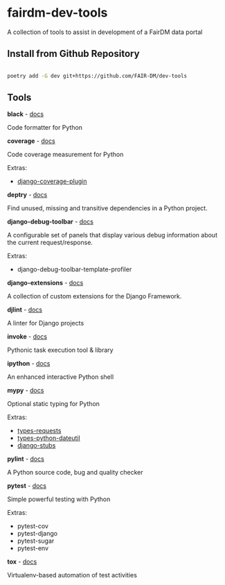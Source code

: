 # fairdm-dev-tools

A collection of tools to assist in development of a FairDM data portal


## Install from Github Repository

```bash

poetry add -G dev git+https://github.com/FAIR-DM/dev-tools

```

## Tools

**black** - [docs](https://black.readthedocs.io/en/stable/)

Code formatter for Python

**coverage** - [docs](https://coverage.readthedocs.io/en/stable/)

Code coverage measurement for Python

Extras:
+ [django-coverage-plugin](https://django-coverage-plugin.readthedocs.io/en/stable/)


**deptry** - [docs](https://deptry.readthedocs.io/en/stable/)

Find unused, missing and transitive dependencies in a Python project.

**django-debug-toolbar** - [docs](https://django-debug-toolbar.readthedocs.io/en/stable/)

A configurable set of panels that display various debug information about the current request/response.

Extras:
+ django-debug-toolbar-template-profiler 

**django-extensions** - [docs](https://django-extensions.readthedocs.io/en/stable/)

A collection of custom extensions for the Django Framework.

**djlint** - [docs](https://djlint.readthedocs.io/en/stable/)

A linter for Django projects

**invoke** - [docs](http://docs.pyinvoke.org/en/stable/)

Pythonic task execution tool & library

**ipython** - [docs](https://ipython.readthedocs.io/en/stable/)

An enhanced interactive Python shell

**mypy** - [docs](https://mypy.readthedocs.io/en/stable/)

Optional static typing for Python

Extras:
+ [types-requests](https://pypi.org/project/types-requests/)
+ [types-python-dateutil](https://pypi.org/project/types-python-dateutil/)
+ [django-stubs](https://github.com/typeddjango/django-stubs)

**pylint** - [docs](https://pylint.pycqa.org/en/stable/)

A Python source code, bug and quality checker

**pytest** - [docs](https://docs.pytest.org/en/stable/)

Simple powerful testing with Python

Extras:
+ pytest-cov
+ pytest-django
+ pytest-sugar
+ pytest-env

**tox** - [docs](https://tox.readthedocs.io/en/stable/)

Virtualenv-based automation of test activities

